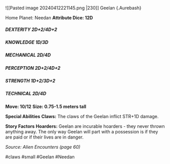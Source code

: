 ![[Pasted image 20240412221145.png |230]]
Geelan {.Aurebash}

Home Planet: Needan
**Attribute Dice: 12D**
##### DEXTERITY 2D+2/4D+2
##### KNOWLEDGE 1D/3D
##### MECHANICAL 2D/4D
##### PERCEPTION 2D+2/4D+2
##### STRENGTH 1D+2/3D+2
##### TECHNICAL 2D/4D
**Move: 10/12**
**Size: 0.75-1.5 meters tall**

**Special Abilities**
**Claws:** The claws of the Geelan inflict STR+1D damage.

**Story Factors**
**Hoarders:** Geelan are incurable hoarders - they never thrown anything away. The only way Geelan will part with a possession is if they are paid or if their lives are in danger.

*Source: Alien Encounters (page 60)*

#claws #small
#Geelan #Needan